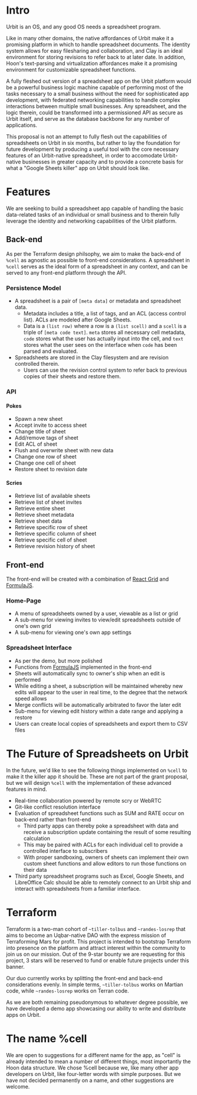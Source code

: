 # Intro

Urbit is an OS, and any good OS needs a spreadsheet program. 

Like in many other domains, the native affordances of Urbit make it a promising platform in which to handle spreadsheet documents. The identity system allows for easy filesharing and collaboration, and Clay is an ideal environment for storing revisions to refer back to at later date. In addition, Hoon's text-parsing and virtualization affordances make it a promising environment for customizable spreadsheet functions. 

A fully fleshed out version of a spreadsheet app on the Urbit platform would be a powerful business logic machine capable of performing most of the tasks necessary to a small business without the need for sophisticated app development, with federated networking capabilities to handle complex interactions between multiple small businesses. Any spreadsheet, and the logic therein, could be transformed into a permissioned API as secure as Urbit itself, and serve as the database backbone for any number of applications.

This proposal is not an attempt to fully flesh out the capabilities of spreadsheets on Urbit in six months, but rather to lay the foundation for future development by producing a useful tool with the core necessary features of an Urbit-native spreadsheet, in order to accomodate Urbit-native businesses in greater capacity and to provide a concrete basis for what a "Google Sheets killer" app on Urbit should look like.

# Features

We are seeking to build a spreadsheet app capable of handling the basic data-related tasks of an individual or small business and to therein fully leverage the identity and networking capabilities of the Urbit platform. 

## Back-end

As per the Terraform design philsophy, we aim to make the back-end of `%cell` as agnostic as possible to front-end considerations. A spreadsheet in `%cell` serves as the ideal form of a spreadsheet in any context, and can be served to any front-end platform through the API.

### Persistence Model

*  A spreadsheet is a pair of `[meta data]` or metadata and spreadsheet data.
    * Metadata includes a title, a list of tags, and an ACL (access control list). ACLs are modeled after Google Sheets.
    * Data is a `(list row)` where a row is a `(list scell)` and a `scell` is a triple of `[meta code text]`. `meta` stores all necessary cell metadata, `code` stores what the user has actually input into the cell, and `text` stores what the user sees on the interface when `code` has been parsed and evaluated.
*  Spreadsheets are stored in the Clay filesystem and are revision controlled therein.
    * Users can use the revision control system to refer back to previous copies of their sheets and restore them. 

### API

#### Pokes

* Spawn a new sheet
* Accept invite to access sheet
* Change title of sheet
* Add/remove tags of sheet
* Edit ACL of sheet
* Flush and overwrite sheet with new data
* Change one row of sheet
* Change one cell of sheet
* Restore sheet to revision date

#### Scries

* Retrieve list of available sheets
* Retrieve list of sheet invites
* Retrieve entire sheet
* Retrieve sheet metadata
* Retrieve sheet data
* Retrieve specific row of sheet
* Retrieve specific column of sheet
* Retrieve specific cell of sheet
* Retrieve revision history of sheet

## Front-end

The front-end will be created with a combination of [React Grid](https://reactgrid.com/) and [FormulaJS](https://formulajs.info/).

### Home-Page

*  A menu of spreadsheets owned by a user, viewable as a list or grid
*  A sub-menu for viewing invites to view/edit spreadsheets outside of one's own grid
*  A sub-menu for viewing one's own app settings

### Spreadsheet Interface
* As per the demo, but more polished
* Functions from [FormulaJS](https://formulajs.info/) implemented in the front-end
* Sheets will automatically sync to owner's ship when an edit is performed
* While editing a sheet, a subscription will be maintained whereby new edits will appear to the user in real time, to the degree that the network speed allows
* Merge conflicts will be automatically arbitrated to favor the later edit
* Sub-menu for viewing edit history within a date range and applying a restore
* Users can create local copies of spreadsheets and export them to CSV files

# The Future of Spreadsheets on Urbit

In the future, we'd like to see the following things implemented on `%cell` to make it the killer app it should be. These are not part of the grant proposal, but we will design `%cell` with the implementation of these advanced features in mind.

* Real-time collaboration powered by remote scry or WebRTC
* Git-like conflict resolution interface
* Evaluation of spreadsheet functions such as SUM and RATE occur on back-end rather than front-end
    * Third party apps can thereby poke a spreadsheet with data and receive a subscription update containing the result of some resulting calculation
    * This may be paired with ACLs for each individual cell to provide a controlled interface to subscribers
    * With proper sandboxing, owners of sheets can implement their own custom sheet functions and allow editors to run those functions on their data
* Third party spreadsheet programs such as Excel, Google Sheets, and LibreOffice Calc should be able to remotely connect to an Urbit ship and interact with spreadsheets from a familiar interface.

# Terraform

Terraform is a two-man cohort of `~tiller-tolbus` and `~randes-losrep` that aims to become an Uqbar-native DAO with the express mission of Terraforming Mars for profit. This project is intended to bootstrap Terraform into presence on the platform and attract interest within the community to join us on our mission. Out of the 9-star bounty we are requesting for this project, 3 stars will be reserved to fund or enable future projects under this banner.

Our duo currently works by splitting the front-end and back-end considerations evenly. In simple terms, `~tiller-tolbus` works on Martian code, while `~randes-losrep` works on Terran code. 

As we are both remaining pseudonymous to whatever degree possible, we have developed a demo app showcasing our ability to write and distribute apps on Urbit.  

# The name %cell

We are open to suggestions for a different name for the app, as "cell" is already intended to mean a number of different things, most importantly the Hoon data structure. We chose %cell because we, like many other app developers on Urbit, like four-letter words with simple purposes. But we have not decided permanently on a name, and other suggestions are welcome.